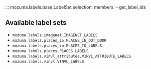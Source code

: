 
::: mozuma.labels.base.LabelSet
    selection:
      members:
        - get_label_ids

## Available label sets

- `mozuma.labels.imagenet.IMAGENET_LABELS`
- `mozuma.labels.places_io.PLACES_IN_OUT_DOOR`
- `mozuma.labels.places_io.PLACES_IO_LABELS`
- `mozuma.labels.places.PLACES_LABELS`
- `mozuma.labels.vinvl_attributes.VINVL_ATTRIBUTE_LABELS`
- `mozuma.labels.vinvl.VINVL_LABELS`
